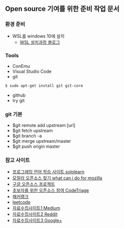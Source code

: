 ## Open source 기여를 위한 준비 작업 문서
### 환경 준비
- WSL를 windows 10에 설치
  - [WSL 설치과정 블로그](https://joojy.net/p/20171224581)

### Tools
- ConEmu
- Visual Studio Code
- git
```bash
$ sudo apt-get install git git-core
```
- github
- try git
 

### git 기본

- $git remote add upstream [url]
- $git fetch upstream
- $git branch -a
- $git merge upstream/master
- $git push origin master

### 참고 사이트
- [프로그래밍 언어 학습 사이트 sololearn](https://www.sololearn.com)
- [모질라 오픈소스 찾기 what can i do for mozilla](whatcanidoformozilla.org)
- [구글 오픈소스 프로젝트](https://opensource.google.com/projects/explore/featured)
- [초보자를 위한 오픈소스 참여 CodeTriage](https://www.codetriage.com)
- [해커랭크](https://hackerrank.com)
- [leetcode](https://leetcode.com)
- [자료수집사이트1 Medium](https://medium.com)
- [자료수집사이트2 Reddit](https://reddit.com)
- [자료수집사이트3 Google+](https://plus.google.com)
